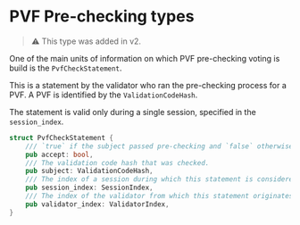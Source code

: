 # PVF Pre-checking types

> ⚠️ This type was added in v2.

One of the main units of information on which PVF pre-checking voting is build is the `PvfCheckStatement`.

This is a statement by the validator who ran the pre-checking process for a PVF. A PVF is identified by the `ValidationCodeHash`.

The statement is valid only during a single session, specified in the `session_index`.

```rust
struct PvfCheckStatement {
    /// `true` if the subject passed pre-checking and `false` otherwise.
    pub accept: bool,
    /// The validation code hash that was checked.
    pub subject: ValidationCodeHash,
    /// The index of a session during which this statement is considered valid.
    pub session_index: SessionIndex,
    /// The index of the validator from which this statement originates.
    pub validator_index: ValidatorIndex,
}
```
